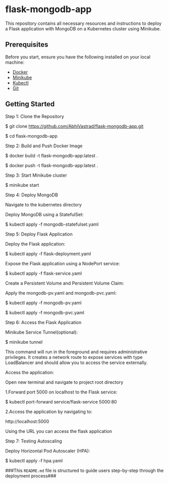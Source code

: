 # flask-mongodb-app

This repository contains all necessary resources and instructions to deploy a Flask application with MongoDB on a Kubernetes cluster using Minikube.

## Prerequisites

Before you start, ensure you have the following installed on your local machine:

- [Docker](https://docs.docker.com/get-docker/)
- [Minikube](https://minikube.sigs.k8s.io/docs/start/)
- [Kubectl](https://kubernetes.io/docs/tasks/tools/install-kubectl/)
- [Git](https://git-scm.com/book/en/v2/Getting-Started-Installing-Git)

## Getting Started

Step 1: Clone the Repository 

$ git clone https://github.com/AbhiVastrad/flask-mongodb-app.git

$ cd flask-mongodb-app

Step 2: Build and Push Docker Image

$ docker build -t flask-mongodb-app:latest .

$ docker push -t flask-mongodb-app:latest .

Step 3: Start Minikube cluster

$ minikube start

Step 4: Deploy MongoDB

Navigate to the kubernetes directory

Deploy MongoDB using a StatefulSet:

$ kubectl apply -f mongodb-statefulset.yaml

Step 5: Deploy Flask Application

Deploy the Flask application:

$ kubectl apply -f flask-deployment.yaml

Expose the Flask application using a NodePort service:

$ kubectl apply -f flask-service.yaml

Create a Persistent Volume and Persistent Volume Claim:

Apply the mongodb-pv.yaml and mongodb-pvc.yaml:

$ kubectl apply -f mongodb-pv.yaml

$ kubectl apply -f mongodb-pvc.yaml

Step 6: Access the Flask Application

Minikube Service Tunnel(optional):

$ minikube tunnel

This command will run in the foreground and requires administrative privileges. It creates a network route to expose services with type LoadBalancer and should allow you to access the service externally.

Access the application:

  Open new terminal and navigate to project root directory 
  
  1.Forward port 5000 on localhost to the Flask service:

  $ kubectl port-forward service/flask-service 5000:80

  2.Access the application by navigating to:

  http://localhost:5000

  Using the URL you can access the flask application

Step 7: Testing Autoscaling

Deploy Horizontal Pod Autoscaler (HPA):

$ kubectl apply -f hpa.yaml

###This `README.md` file is structured to guide users step-by-step through the deployment process###
